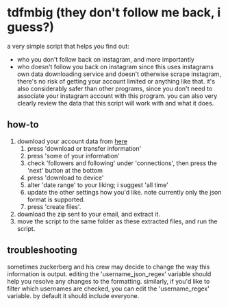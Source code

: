 # tdfmbig (they don't follow me back, i guess?)

a very simple script that helps you find out:
* who you don't follow back on instagram, and more importantly
* who doesn't follow you back on instagram
since this uses instagrams own data downloading service and doesn't otherwise scrape instagram, there's no risk of getting your account limited or anything like that.
it's also considerably safer than other programs, since you don't need to associate your instagram account with this program. you can also very clearly review the data that this script will work with and what it does.

## how-to
1. download your account data from [here](https://accountscenter.instagram.com/info_and_permissions/dyi/)
    1. press 'download or transfer information'
    2. press 'some of your information'
    3. check 'followers and following' under 'connections', then press the 'next' button at the bottom
    4. press 'download to device'
    5. alter 'date range' to your liking; i suggest 'all time'
    6. update the other settings how you'd like. note currently only the json format is supported.
    7. press 'create files'.
2. download the zip sent to your email, and extract it.
3. move the script to the same folder as these extracted files, and run the script.

## troubleshooting
sometimes zuckerberg and his crew may decide to change the way this information is output. editing the 'username\_json\_regex' variable should help you resolve any changes to the formatting. similarly, if you'd like to filter which usernames are checked, you can edit the 'username\_regex' variable. by default it should include everyone.
